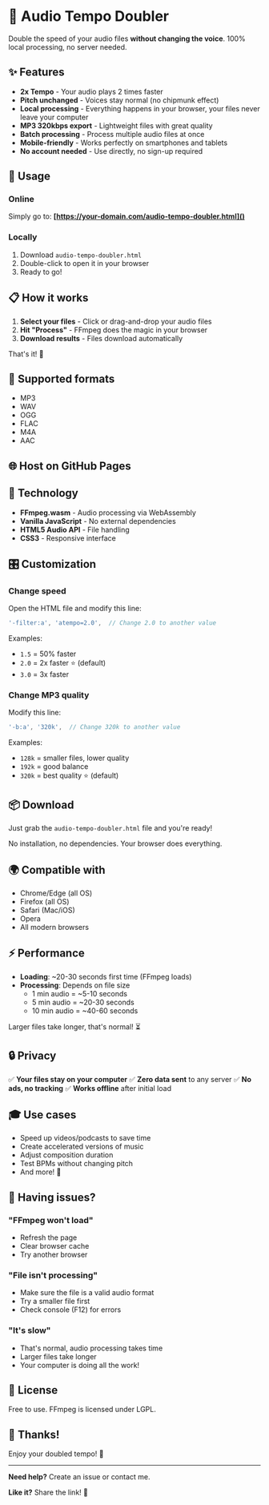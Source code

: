 # 🎵 Audio Tempo Doubler

Double the speed of your audio files **without changing the voice**. 100% local processing, no server needed.

## ✨ Features

- **2x Tempo** - Your audio plays 2 times faster
- **Pitch unchanged** - Voices stay normal (no chipmunk effect)
- **Local processing** - Everything happens in your browser, your files never leave your computer
- **MP3 320kbps export** - Lightweight files with great quality
- **Batch processing** - Process multiple audio files at once
- **Mobile-friendly** - Works perfectly on smartphones and tablets
- **No account needed** - Use directly, no sign-up required

## 🚀 Usage

### Online

Simply go to: **[https://your-domain.com/audio-tempo-doubler.html]()**

### Locally

1. Download `audio-tempo-doubler.html`
2. Double-click to open it in your browser
3. Ready to go!

## 📋 How it works

1. **Select your files** - Click or drag-and-drop your audio files
2. **Hit "Process"** - FFmpeg does the magic in your browser
3. **Download results** - Files download automatically

That's it! 🎉

## 📁 Supported formats

- MP3
- WAV
- OGG
- FLAC
- M4A
- AAC

## 🌐 Host on GitHub Pages

## 🔧 Technology

- **FFmpeg.wasm** - Audio processing via WebAssembly
- **Vanilla JavaScript** - No external dependencies
- **HTML5 Audio API** - File handling
- **CSS3** - Responsive interface

## 🎛️ Customization

### Change speed

Open the HTML file and modify this line:

```javascript
'-filter:a', 'atempo=2.0',  // Change 2.0 to another value
```

Examples:
- `1.5` = 50% faster
- `2.0` = 2x faster ⭐ (default)
- `3.0` = 3x faster

### Change MP3 quality

Modify this line:

```javascript
'-b:a', '320k',  // Change 320k to another value
```

Examples:
- `128k` = smaller files, lower quality
- `192k` = good balance
- `320k` = best quality ⭐ (default)

## 📦 Download

Just grab the `audio-tempo-doubler.html` file and you're ready!

No installation, no dependencies. Your browser does everything.

## 🌍 Compatible with

- Chrome/Edge (all OS)
- Firefox (all OS)
- Safari (Mac/iOS)
- Opera
- All modern browsers

## ⚡ Performance

- **Loading**: ~20-30 seconds first time (FFmpeg loads)
- **Processing**: Depends on file size
  - 1 min audio = ~5-10 seconds
  - 5 min audio = ~20-30 seconds
  - 10 min audio = ~40-60 seconds

Larger files take longer, that's normal! ⏳

## 🔒 Privacy

✅ **Your files stay on your computer**
✅ **Zero data sent** to any server
✅ **No ads, no tracking**
✅ **Works offline** after initial load

## 🎓 Use cases

- Speed up videos/podcasts to save time
- Create accelerated versions of music
- Adjust composition duration
- Test BPMs without changing pitch
- And more! 🎵

## 🐛 Having issues?

### "FFmpeg won't load"
- Refresh the page
- Clear browser cache
- Try another browser

### "File isn't processing"
- Make sure the file is a valid audio format
- Try a smaller file first
- Check console (F12) for errors

### "It's slow"
- That's normal, audio processing takes time
- Larger files take longer
- Your computer is doing all the work!

## 📝 License

Free to use. FFmpeg is licensed under LGPL.

## 🙌 Thanks!

Enjoy your doubled tempo! 🚀

---

**Need help?** Create an issue or contact me.

**Like it?** Share the link! 💙